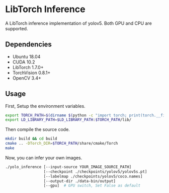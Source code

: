 # LibTorch Inference

A LibTorch inference implementation of yolov5. Both GPU and CPU are supported.

## Dependencies

- Ubuntu 18.04
- CUDA 10.2
- LibTorch 1.7.0+
- TorchVision 0.8.1+
- OpenCV 3.4+

## Usage

First, Setup the environment variables.

```bash
export TORCH_PATH=$(dirname $(python -c "import torch; print(torch.__file__)"))
export LD_LIBRARY_PATH=$LD_LIBRARY_PATH:$TORCH_PATH/lib/
```

Then compile the source code.

```bash
mkdir build && cd build
cmake .. -DTorch_DIR=$TORCH_PATH/share/cmake/Torch
make
```

Now, you can infer your own images.

```bash
./yolo_inference [--input-source YOUR_IMAGE_SOURCE_PATH]
                 [--checkpoint ./checkpoints/yolov5/yolov5s.pt]
                 [--labelmap ./checkpoints/yolov5/coco.names]
                 [--output-dir ./data-bin/output]
                 [--gpu]  # GPU switch, Set False as default
```

